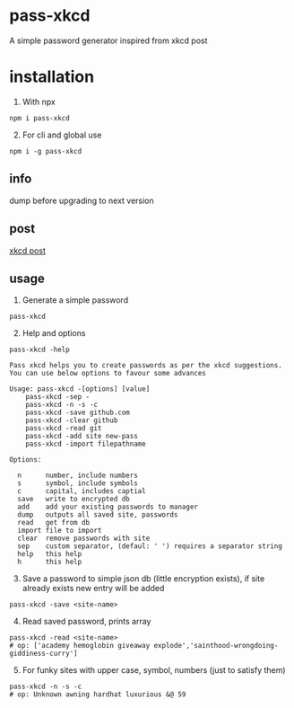 # pass-xkcd
A simple password generator inspired from xkcd post

# installation
1. With npx
```
npm i pass-xkcd
```

2. For cli and global use
```
npm i -g pass-xkcd
```

## info
dump before upgrading to next version

## post
[xkcd post](https://imgs.xkcd.com/comics/password_strength.png)

## usage
1. Generate a simple password
```console
pass-xkcd
```

2. Help and options
```console
pass-xkcd -help

Pass xkcd helps you to create passwords as per the xkcd suggestions.
You can use below options to favour some advances

Usage: pass-xkcd -[options] [value]
    pass-xkcd -sep -
    pass-xkcd -n -s -c
    pass-xkcd -save github.com
    pass-xkcd -clear github
    pass-xkcd -read git
    pass-xkcd -add site new-pass
    pass-xkcd -import filepathname

Options:

  n      number, include numbers
  s      symbol, include symbols
  c      capital, includes captial
  save   write to encrypted db
  add    add your existing passwords to manager
  dump   outputs all saved site, passwords
  read   get from db
  import file to import 
  clear  remove passwords with site
  sep    custom separator, (defaul: ' ') requires a separator string
  help   this help
  h      this help
```

3. Save a password to simple json db (little encryption exists), if site already exists new entry will be added
```console
pass-xkcd -save <site-name>
```

4. Read saved password, prints array
```console
pass-xkcd -read <site-name>
# op: ['academy hemoglobin giveaway explode','sainthood-wrongdoing-giddiness-curry']
```

5. For funky sites with upper case, symbol, numbers (just to satisfy them)
```console
pass-xkcd -n -s -c
# op: Unknown awning hardhat luxurious &@ 59
```
